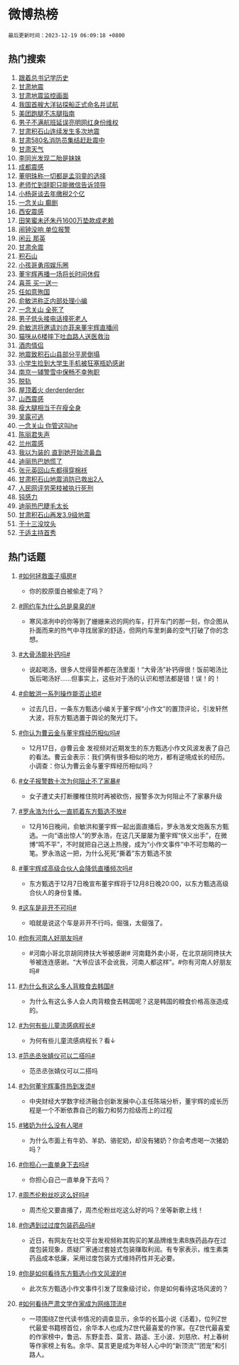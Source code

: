 # 微博热榜

`最后更新时间：2023-12-19 06:09:18 +0800`

## 热门搜索

1. [跟着总书记学历史](https://m.weibo.cn/search?containerid=100103type%3D1%26t%3D10%26q%3D%23%E8%B7%9F%E7%9D%80%E6%80%BB%E4%B9%A6%E8%AE%B0%E5%AD%A6%E5%8E%86%E5%8F%B2%23&stream_entry_id=51&isnewpage=1&extparam=seat%3D1%26c_type%3D51%26stream_entry_id%3D51%26filter_type%3Drealtimehot%26cate%3D10103%26pos%3D0%26q%3D%2523%25E8%25B7%259F%25E7%259D%2580%25E6%2580%25BB%25E4%25B9%25A6%25E8%25AE%25B0%25E5%25AD%25A6%25E5%258E%2586%25E5%258F%25B2%2523%26dgr%3D0%26display_time%3D1702937357%26pre_seqid%3D1702937357364016236147)
1. [甘肃地震](https://m.weibo.cn/search?containerid=100103type%3D1%26t%3D10%26q%3D%E7%94%98%E8%82%83%E5%9C%B0%E9%9C%87&stream_entry_id=31&isnewpage=1&extparam=seat%3D1%26stream_entry_id%3D31%26lcate%3D5001%26band_rank%3D1%26filter_type%3Drealtimehot%26realpos%3D1%26q%3D%25E7%2594%2598%25E8%2582%2583%25E5%259C%25B0%25E9%259C%2587%26dgr%3D0%26flag%3D16%26c_type%3D31%26cate%3D5001%26pos%3D0%26display_time%3D1702937357%26pre_seqid%3D1702937357364016236147)
1. [甘肃地震监控画面](https://m.weibo.cn/search?containerid=100103type%3D1%26t%3D10%26q%3D%23%E7%94%98%E8%82%83%E5%9C%B0%E9%9C%87%E7%9B%91%E6%8E%A7%E7%94%BB%E9%9D%A2%23&stream_entry_id=31&isnewpage=1&extparam=seat%3D1%26stream_entry_id%3D31%26lcate%3D5001%26band_rank%3D2%26filter_type%3Drealtimehot%26realpos%3D2%26q%3D%2523%25E7%2594%2598%25E8%2582%2583%25E5%259C%25B0%25E9%259C%2587%25E7%259B%2591%25E6%258E%25A7%25E7%2594%25BB%25E9%259D%25A2%2523%26dgr%3D0%26flag%3D2%26c_type%3D31%26cate%3D5001%26pos%3D1%26display_time%3D1702937357%26pre_seqid%3D1702937357364016236147)
1. [我国首艘大洋钻探船正式命名并试航](https://m.weibo.cn/search?containerid=100103type%3D1%26t%3D10%26q%3D%23%E6%88%91%E5%9B%BD%E9%A6%96%E8%89%98%E5%A4%A7%E6%B4%8B%E9%92%BB%E6%8E%A2%E8%88%B9%E6%AD%A3%E5%BC%8F%E5%91%BD%E5%90%8D%E5%B9%B6%E8%AF%95%E8%88%AA%23&stream_entry_id=31&isnewpage=1&extparam=seat%3D1%26stream_entry_id%3D31%26lcate%3D5001%26band_rank%3D3%26filter_type%3Drealtimehot%26realpos%3D3%26q%3D%2523%25E6%2588%2591%25E5%259B%25BD%25E9%25A6%2596%25E8%2589%2598%25E5%25A4%25A7%25E6%25B4%258B%25E9%2592%25BB%25E6%258E%25A2%25E8%2588%25B9%25E6%25AD%25A3%25E5%25BC%258F%25E5%2591%25BD%25E5%2590%258D%25E5%25B9%25B6%25E8%25AF%2595%25E8%2588%25AA%2523%26dgr%3D0%26flag%3D0%26c_type%3D31%26cate%3D5001%26pos%3D2%26display_time%3D1702937357%26pre_seqid%3D1702937357364016236147)
1. [美团跑腿不冻腿指南](https://m.weibo.cn/search?containerid=100103type%3D1%26t%3D10%26q%3D%23%E7%BE%8E%E5%9B%A2%E8%B7%91%E8%85%BF%E4%B8%8D%E5%86%BB%E8%85%BF%E6%8C%87%E5%8D%97%23&stream_entry_id=31&isnewpage=1&extparam=seat%3D1%26lcate%3D5001%26band_rank%3D4%26filter_type%3Drealtimehot%26topic_ad%3D1%26is_ad_pos%3D1%26q%3D%2523%25E7%25BE%258E%25E5%259B%25A2%25E8%25B7%2591%25E8%2585%25BF%25E4%25B8%258D%25E5%2586%25BB%25E8%2585%25BF%25E6%258C%2587%25E5%258D%2597%2523%26dgr%3D0%26stream_entry_id%3D31%26c_type%3D31%26cate%3D5001%26pos%3D3%26adid%3D215028%26display_time%3D1702937357%26pre_seqid%3D1702937357364016236147)
1. [男子不满航班延误亮明网红身份维权](https://m.weibo.cn/search?containerid=100103type%3D1%26t%3D10%26q%3D%23%E7%94%B7%E5%AD%90%E4%B8%8D%E6%BB%A1%E8%88%AA%E7%8F%AD%E5%BB%B6%E8%AF%AF%E4%BA%AE%E6%98%8E%E7%BD%91%E7%BA%A2%E8%BA%AB%E4%BB%BD%E7%BB%B4%E6%9D%83%23&stream_entry_id=31&isnewpage=1&extparam=seat%3D1%26stream_entry_id%3D31%26lcate%3D5001%26band_rank%3D4%26filter_type%3Drealtimehot%26realpos%3D4%26q%3D%2523%25E7%2594%25B7%25E5%25AD%2590%25E4%25B8%258D%25E6%25BB%25A1%25E8%2588%25AA%25E7%258F%25AD%25E5%25BB%25B6%25E8%25AF%25AF%25E4%25BA%25AE%25E6%2598%258E%25E7%25BD%2591%25E7%25BA%25A2%25E8%25BA%25AB%25E4%25BB%25BD%25E7%25BB%25B4%25E6%259D%2583%2523%26dgr%3D0%26flag%3D2%26c_type%3D31%26cate%3D5001%26pos%3D4%26display_time%3D1702937357%26pre_seqid%3D1702937357364016236147)
1. [甘肃积石山连续发生多次地震](https://m.weibo.cn/search?containerid=100103type%3D1%26t%3D10%26q%3D%23%E7%94%98%E8%82%83%E7%A7%AF%E7%9F%B3%E5%B1%B1%E8%BF%9E%E7%BB%AD%E5%8F%91%E7%94%9F%E5%A4%9A%E6%AC%A1%E5%9C%B0%E9%9C%87%23&stream_entry_id=31&isnewpage=1&extparam=seat%3D1%26stream_entry_id%3D31%26lcate%3D5001%26band_rank%3D5%26filter_type%3Drealtimehot%26realpos%3D5%26q%3D%2523%25E7%2594%2598%25E8%2582%2583%25E7%25A7%25AF%25E7%259F%25B3%25E5%25B1%25B1%25E8%25BF%259E%25E7%25BB%25AD%25E5%258F%2591%25E7%2594%259F%25E5%25A4%259A%25E6%25AC%25A1%25E5%259C%25B0%25E9%259C%2587%2523%26dgr%3D0%26flag%3D0%26c_type%3D31%26cate%3D5001%26pos%3D5%26display_time%3D1702937357%26pre_seqid%3D1702937357364016236147)
1. [甘肃580名消防员集结赶赴震中](https://m.weibo.cn/search?containerid=100103type%3D1%26t%3D10%26q%3D%23%E7%94%98%E8%82%83580%E5%90%8D%E6%B6%88%E9%98%B2%E5%91%98%E9%9B%86%E7%BB%93%E8%B5%B6%E8%B5%B4%E9%9C%87%E4%B8%AD%23&stream_entry_id=31&isnewpage=1&extparam=seat%3D1%26stream_entry_id%3D31%26lcate%3D5001%26band_rank%3D6%26filter_type%3Drealtimehot%26realpos%3D6%26q%3D%2523%25E7%2594%2598%25E8%2582%2583580%25E5%2590%258D%25E6%25B6%2588%25E9%2598%25B2%25E5%2591%2598%25E9%259B%2586%25E7%25BB%2593%25E8%25B5%25B6%25E8%25B5%25B4%25E9%259C%2587%25E4%25B8%25AD%2523%26dgr%3D0%26flag%3D0%26c_type%3D31%26cate%3D5001%26pos%3D6%26display_time%3D1702937357%26pre_seqid%3D1702937357364016236147)
1. [甘肃天气](https://m.weibo.cn/search?containerid=100103type%3D1%26t%3D10%26q%3D%E7%94%98%E8%82%83%E5%A4%A9%E6%B0%94&stream_entry_id=31&isnewpage=1&extparam=seat%3D1%26stream_entry_id%3D31%26lcate%3D5001%26band_rank%3D7%26filter_type%3Drealtimehot%26realpos%3D7%26q%3D%25E7%2594%2598%25E8%2582%2583%25E5%25A4%25A9%25E6%25B0%2594%26dgr%3D0%26flag%3D0%26c_type%3D31%26cate%3D5001%26pos%3D7%26display_time%3D1702937357%26pre_seqid%3D1702937357364016236147)
1. [李同光发现二胎是妹妹](https://m.weibo.cn/search?containerid=100103type%3D1%26t%3D10%26q%3D%E6%9D%8E%E5%90%8C%E5%85%89%E5%8F%91%E7%8E%B0%E4%BA%8C%E8%83%8E%E6%98%AF%E5%A6%B9%E5%A6%B9&stream_entry_id=31&isnewpage=1&extparam=seat%3D1%26stream_entry_id%3D31%26lcate%3D5001%26band_rank%3D8%26filter_type%3Drealtimehot%26realpos%3D8%26q%3D%25E6%259D%258E%25E5%2590%258C%25E5%2585%2589%25E5%258F%2591%25E7%258E%25B0%25E4%25BA%258C%25E8%2583%258E%25E6%2598%25AF%25E5%25A6%25B9%25E5%25A6%25B9%26dgr%3D0%26flag%3D2%26c_type%3D31%26cate%3D5001%26pos%3D8%26display_time%3D1702937357%26pre_seqid%3D1702937357364016236147)
1. [成都震感](https://m.weibo.cn/search?containerid=100103type%3D1%26t%3D10%26q%3D%23%E6%88%90%E9%83%BD%E9%9C%87%E6%84%9F%23&stream_entry_id=31&isnewpage=1&extparam=seat%3D1%26stream_entry_id%3D31%26lcate%3D5001%26band_rank%3D9%26filter_type%3Drealtimehot%26realpos%3D9%26q%3D%2523%25E6%2588%2590%25E9%2583%25BD%25E9%259C%2587%25E6%2584%259F%2523%26dgr%3D0%26flag%3D0%26c_type%3D31%26cate%3D5001%26pos%3D9%26display_time%3D1702937357%26pre_seqid%3D1702937357364016236147)
1. [董明珠称一切都是孟羽童的选择](https://m.weibo.cn/search?containerid=100103type%3D1%26t%3D10%26q%3D%23%E8%91%A3%E6%98%8E%E7%8F%A0%E7%A7%B0%E4%B8%80%E5%88%87%E9%83%BD%E6%98%AF%E5%AD%9F%E7%BE%BD%E7%AB%A5%E7%9A%84%E9%80%89%E6%8B%A9%23&stream_entry_id=31&isnewpage=1&extparam=seat%3D1%26stream_entry_id%3D31%26lcate%3D5001%26band_rank%3D10%26filter_type%3Drealtimehot%26realpos%3D10%26q%3D%2523%25E8%2591%25A3%25E6%2598%258E%25E7%258F%25A0%25E7%25A7%25B0%25E4%25B8%2580%25E5%2588%2587%25E9%2583%25BD%25E6%2598%25AF%25E5%25AD%259F%25E7%25BE%25BD%25E7%25AB%25A5%25E7%259A%2584%25E9%2580%2589%25E6%258B%25A9%2523%26dgr%3D0%26flag%3D0%26c_type%3D31%26cate%3D5001%26pos%3D10%26display_time%3D1702937357%26pre_seqid%3D1702937357364016236147)
1. [老师忙到辞职只能微信告诉领导](https://m.weibo.cn/search?containerid=100103type%3D1%26t%3D10%26q%3D%23%E8%80%81%E5%B8%88%E5%BF%99%E5%88%B0%E8%BE%9E%E8%81%8C%E5%8F%AA%E8%83%BD%E5%BE%AE%E4%BF%A1%E5%91%8A%E8%AF%89%E9%A2%86%E5%AF%BC%23&stream_entry_id=31&isnewpage=1&extparam=seat%3D1%26stream_entry_id%3D31%26lcate%3D5001%26band_rank%3D11%26filter_type%3Drealtimehot%26realpos%3D11%26q%3D%2523%25E8%2580%2581%25E5%25B8%2588%25E5%25BF%2599%25E5%2588%25B0%25E8%25BE%259E%25E8%2581%258C%25E5%258F%25AA%25E8%2583%25BD%25E5%25BE%25AE%25E4%25BF%25A1%25E5%2591%258A%25E8%25AF%2589%25E9%25A2%2586%25E5%25AF%25BC%2523%26dgr%3D0%26flag%3D0%26c_type%3D31%26cate%3D5001%26pos%3D11%26display_time%3D1702937357%26pre_seqid%3D1702937357364016236147)
1. [小杨哥谈去年缴税2个亿](https://m.weibo.cn/search?containerid=100103type%3D1%26t%3D10%26q%3D%23%E5%B0%8F%E6%9D%A8%E5%93%A5%E8%B0%88%E5%8E%BB%E5%B9%B4%E7%BC%B4%E7%A8%8E2%E4%B8%AA%E4%BA%BF%23&stream_entry_id=31&isnewpage=1&extparam=seat%3D1%26stream_entry_id%3D31%26lcate%3D5001%26band_rank%3D12%26filter_type%3Drealtimehot%26realpos%3D12%26q%3D%2523%25E5%25B0%258F%25E6%259D%25A8%25E5%2593%25A5%25E8%25B0%2588%25E5%258E%25BB%25E5%25B9%25B4%25E7%25BC%25B4%25E7%25A8%258E2%25E4%25B8%25AA%25E4%25BA%25BF%2523%26dgr%3D0%26flag%3D0%26c_type%3D31%26cate%3D5001%26pos%3D12%26display_time%3D1702937357%26pre_seqid%3D1702937357364016236147)
1. [一念关山 癫剧](https://m.weibo.cn/search?containerid=100103type%3D1%26t%3D10%26q%3D%E4%B8%80%E5%BF%B5%E5%85%B3%E5%B1%B1+%E7%99%AB%E5%89%A7&stream_entry_id=31&isnewpage=1&extparam=seat%3D1%26stream_entry_id%3D31%26lcate%3D5001%26band_rank%3D13%26filter_type%3Drealtimehot%26realpos%3D13%26q%3D%25E4%25B8%2580%25E5%25BF%25B5%25E5%2585%25B3%25E5%25B1%25B1%2520%25E7%2599%25AB%25E5%2589%25A7%26dgr%3D0%26flag%3D0%26c_type%3D31%26cate%3D5001%26pos%3D13%26display_time%3D1702937357%26pre_seqid%3D1702937357364016236147)
1. [西安震感](https://m.weibo.cn/search?containerid=100103type%3D1%26t%3D10%26q%3D%E8%A5%BF%E5%AE%89%E9%9C%87%E6%84%9F&stream_entry_id=31&isnewpage=1&extparam=seat%3D1%26stream_entry_id%3D31%26lcate%3D5001%26band_rank%3D14%26filter_type%3Drealtimehot%26realpos%3D14%26q%3D%25E8%25A5%25BF%25E5%25AE%2589%25E9%259C%2587%25E6%2584%259F%26dgr%3D0%26flag%3D0%26c_type%3D31%26cate%3D5001%26pos%3D14%26display_time%3D1702937357%26pre_seqid%3D1702937357364016236147)
1. [田笑蜜未还朱丹1600万垫款成老赖](https://m.weibo.cn/search?containerid=100103type%3D1%26t%3D10%26q%3D%23%E7%94%B0%E7%AC%91%E8%9C%9C%E6%9C%AA%E8%BF%98%E6%9C%B1%E4%B8%B91600%E4%B8%87%E5%9E%AB%E6%AC%BE%E6%88%90%E8%80%81%E8%B5%96%23&stream_entry_id=31&isnewpage=1&extparam=seat%3D1%26stream_entry_id%3D31%26lcate%3D5001%26band_rank%3D15%26filter_type%3Drealtimehot%26realpos%3D15%26q%3D%2523%25E7%2594%25B0%25E7%25AC%2591%25E8%259C%259C%25E6%259C%25AA%25E8%25BF%2598%25E6%259C%25B1%25E4%25B8%25B91600%25E4%25B8%2587%25E5%259E%25AB%25E6%25AC%25BE%25E6%2588%2590%25E8%2580%2581%25E8%25B5%2596%2523%26dgr%3D0%26flag%3D2%26c_type%3D31%26cate%3D5001%26pos%3D15%26display_time%3D1702937357%26pre_seqid%3D1702937357364016236147)
1. [闹钟没响 单位报警](https://m.weibo.cn/search?containerid=100103type%3D1%26t%3D10%26q%3D%E9%97%B9%E9%92%9F%E6%B2%A1%E5%93%8D+%E5%8D%95%E4%BD%8D%E6%8A%A5%E8%AD%A6&stream_entry_id=31&isnewpage=1&extparam=seat%3D1%26stream_entry_id%3D31%26lcate%3D5001%26band_rank%3D16%26filter_type%3Drealtimehot%26realpos%3D16%26q%3D%25E9%2597%25B9%25E9%2592%259F%25E6%25B2%25A1%25E5%2593%258D%2520%25E5%258D%2595%25E4%25BD%258D%25E6%258A%25A5%25E8%25AD%25A6%26dgr%3D0%26flag%3D0%26c_type%3D31%26cate%3D5001%26pos%3D16%26display_time%3D1702937357%26pre_seqid%3D1702937357364016236147)
1. [闲云 那英](https://m.weibo.cn/search?containerid=100103type%3D1%26t%3D10%26q%3D%E9%97%B2%E4%BA%91+%E9%82%A3%E8%8B%B1&stream_entry_id=31&isnewpage=1&extparam=seat%3D1%26stream_entry_id%3D31%26lcate%3D5001%26band_rank%3D17%26filter_type%3Drealtimehot%26realpos%3D17%26q%3D%25E9%2597%25B2%25E4%25BA%2591%2520%25E9%2582%25A3%25E8%258B%25B1%26dgr%3D0%26flag%3D0%26c_type%3D31%26cate%3D5001%26pos%3D17%26display_time%3D1702937357%26pre_seqid%3D1702937357364016236147)
1. [甘肃余震](https://m.weibo.cn/search?containerid=100103type%3D1%26t%3D10%26q%3D%E7%94%98%E8%82%83%E4%BD%99%E9%9C%87&stream_entry_id=31&isnewpage=1&extparam=seat%3D1%26stream_entry_id%3D31%26lcate%3D5001%26band_rank%3D18%26filter_type%3Drealtimehot%26realpos%3D18%26q%3D%25E7%2594%2598%25E8%2582%2583%25E4%25BD%2599%25E9%259C%2587%26dgr%3D0%26flag%3D0%26c_type%3D31%26cate%3D5001%26pos%3D18%26display_time%3D1702937357%26pre_seqid%3D1702937357364016236147)
1. [积石山](https://m.weibo.cn/search?containerid=100103type%3D1%26t%3D10%26q%3D%E7%A7%AF%E7%9F%B3%E5%B1%B1&stream_entry_id=31&isnewpage=1&extparam=seat%3D1%26stream_entry_id%3D31%26lcate%3D5001%26band_rank%3D19%26filter_type%3Drealtimehot%26realpos%3D19%26q%3D%25E7%25A7%25AF%25E7%259F%25B3%25E5%25B1%25B1%26dgr%3D0%26flag%3D0%26c_type%3D31%26cate%3D5001%26pos%3D19%26display_time%3D1702937357%26pre_seqid%3D1702937357364016236147)
1. [小孩哥勇闯娱乐圈](https://m.weibo.cn/search?containerid=100103type%3D1%26t%3D10%26q%3D%E5%B0%8F%E5%AD%A9%E5%93%A5%E5%8B%87%E9%97%AF%E5%A8%B1%E4%B9%90%E5%9C%88&stream_entry_id=31&isnewpage=1&extparam=seat%3D1%26stream_entry_id%3D31%26lcate%3D5001%26band_rank%3D20%26filter_type%3Drealtimehot%26realpos%3D20%26q%3D%25E5%25B0%258F%25E5%25AD%25A9%25E5%2593%25A5%25E5%258B%2587%25E9%2597%25AF%25E5%25A8%25B1%25E4%25B9%2590%25E5%259C%2588%26dgr%3D0%26flag%3D0%26c_type%3D31%26cate%3D5001%26pos%3D20%26display_time%3D1702937357%26pre_seqid%3D1702937357364016236147)
1. [董宇辉再播一场将长时间休假](https://m.weibo.cn/search?containerid=100103type%3D1%26t%3D10%26q%3D%23%E8%91%A3%E5%AE%87%E8%BE%89%E5%86%8D%E6%92%AD%E4%B8%80%E5%9C%BA%E5%B0%86%E9%95%BF%E6%97%B6%E9%97%B4%E4%BC%91%E5%81%87%23&stream_entry_id=31&isnewpage=1&extparam=seat%3D1%26stream_entry_id%3D31%26lcate%3D5001%26band_rank%3D21%26filter_type%3Drealtimehot%26realpos%3D21%26q%3D%2523%25E8%2591%25A3%25E5%25AE%2587%25E8%25BE%2589%25E5%2586%258D%25E6%2592%25AD%25E4%25B8%2580%25E5%259C%25BA%25E5%25B0%2586%25E9%2595%25BF%25E6%2597%25B6%25E9%2597%25B4%25E4%25BC%2591%25E5%2581%2587%2523%26dgr%3D0%26flag%3D2%26c_type%3D31%26cate%3D5001%26pos%3D21%26display_time%3D1702937357%26pre_seqid%3D1702937357364016236147)
1. [喜茶 买一送一](https://m.weibo.cn/search?containerid=100103type%3D1%26t%3D10%26q%3D%E5%96%9C%E8%8C%B6+%E4%B9%B0%E4%B8%80%E9%80%81%E4%B8%80&stream_entry_id=31&isnewpage=1&extparam=seat%3D1%26stream_entry_id%3D31%26lcate%3D5001%26band_rank%3D22%26filter_type%3Drealtimehot%26realpos%3D22%26q%3D%25E5%2596%259C%25E8%258C%25B6%2520%25E4%25B9%25B0%25E4%25B8%2580%25E9%2580%2581%25E4%25B8%2580%26dgr%3D0%26flag%3D2%26c_type%3D31%26cate%3D5001%26pos%3D22%26display_time%3D1702937357%26pre_seqid%3D1702937357364016236147)
1. [任如意殉国](https://m.weibo.cn/search?containerid=100103type%3D1%26t%3D10%26q%3D%23%E4%BB%BB%E5%A6%82%E6%84%8F%E6%AE%89%E5%9B%BD%23&stream_entry_id=31&isnewpage=1&extparam=seat%3D1%26stream_entry_id%3D31%26lcate%3D5001%26band_rank%3D23%26filter_type%3Drealtimehot%26realpos%3D23%26q%3D%2523%25E4%25BB%25BB%25E5%25A6%2582%25E6%2584%258F%25E6%25AE%2589%25E5%259B%25BD%2523%26dgr%3D0%26flag%3D2%26c_type%3D31%26cate%3D5001%26pos%3D23%26display_time%3D1702937357%26pre_seqid%3D1702937357364016236147)
1. [俞敏洪称正内部处理小编](https://m.weibo.cn/search?containerid=100103type%3D1%26t%3D10%26q%3D%23%E4%BF%9E%E6%95%8F%E6%B4%AA%E7%A7%B0%E6%AD%A3%E5%86%85%E9%83%A8%E5%A4%84%E7%90%86%E5%B0%8F%E7%BC%96%23&stream_entry_id=31&isnewpage=1&extparam=seat%3D1%26stream_entry_id%3D31%26lcate%3D5001%26band_rank%3D24%26filter_type%3Drealtimehot%26realpos%3D24%26q%3D%2523%25E4%25BF%259E%25E6%2595%258F%25E6%25B4%25AA%25E7%25A7%25B0%25E6%25AD%25A3%25E5%2586%2585%25E9%2583%25A8%25E5%25A4%2584%25E7%2590%2586%25E5%25B0%258F%25E7%25BC%2596%2523%26dgr%3D0%26flag%3D1%26c_type%3D31%26cate%3D5001%26pos%3D24%26display_time%3D1702937357%26pre_seqid%3D1702937357364016236147)
1. [一念关山 全死了](https://m.weibo.cn/search?containerid=100103type%3D1%26t%3D10%26q%3D%E4%B8%80%E5%BF%B5%E5%85%B3%E5%B1%B1+%E5%85%A8%E6%AD%BB%E4%BA%86&stream_entry_id=31&isnewpage=1&extparam=seat%3D1%26stream_entry_id%3D31%26lcate%3D5001%26band_rank%3D25%26filter_type%3Drealtimehot%26realpos%3D25%26q%3D%25E4%25B8%2580%25E5%25BF%25B5%25E5%2585%25B3%25E5%25B1%25B1%2520%25E5%2585%25A8%25E6%25AD%25BB%25E4%25BA%2586%26dgr%3D0%26flag%3D0%26c_type%3D31%26cate%3D5001%26pos%3D25%26display_time%3D1702937357%26pre_seqid%3D1702937357364016236147)
1. [男子低头接电话撞死老人](https://m.weibo.cn/search?containerid=100103type%3D1%26t%3D10%26q%3D%23%E7%94%B7%E5%AD%90%E4%BD%8E%E5%A4%B4%E6%8E%A5%E7%94%B5%E8%AF%9D%E6%92%9E%E6%AD%BB%E8%80%81%E4%BA%BA%23&stream_entry_id=31&isnewpage=1&extparam=seat%3D1%26stream_entry_id%3D31%26lcate%3D5001%26band_rank%3D26%26filter_type%3Drealtimehot%26realpos%3D26%26q%3D%2523%25E7%2594%25B7%25E5%25AD%2590%25E4%25BD%258E%25E5%25A4%25B4%25E6%258E%25A5%25E7%2594%25B5%25E8%25AF%259D%25E6%2592%259E%25E6%25AD%25BB%25E8%2580%2581%25E4%25BA%25BA%2523%26dgr%3D0%26flag%3D0%26c_type%3D31%26cate%3D5001%26pos%3D26%26display_time%3D1702937357%26pre_seqid%3D1702937357364016236147)
1. [俞敏洪将邀请刘亦菲来董宇辉直播间](https://m.weibo.cn/search?containerid=100103type%3D1%26t%3D10%26q%3D%23%E4%BF%9E%E6%95%8F%E6%B4%AA%E5%B0%86%E9%82%80%E8%AF%B7%E5%88%98%E4%BA%A6%E8%8F%B2%E6%9D%A5%E8%91%A3%E5%AE%87%E8%BE%89%E7%9B%B4%E6%92%AD%E9%97%B4%23&stream_entry_id=31&isnewpage=1&extparam=seat%3D1%26stream_entry_id%3D31%26lcate%3D5001%26band_rank%3D27%26filter_type%3Drealtimehot%26realpos%3D27%26q%3D%2523%25E4%25BF%259E%25E6%2595%258F%25E6%25B4%25AA%25E5%25B0%2586%25E9%2582%2580%25E8%25AF%25B7%25E5%2588%2598%25E4%25BA%25A6%25E8%258F%25B2%25E6%259D%25A5%25E8%2591%25A3%25E5%25AE%2587%25E8%25BE%2589%25E7%259B%25B4%25E6%2592%25AD%25E9%2597%25B4%2523%26dgr%3D0%26flag%3D0%26c_type%3D31%26cate%3D5001%26pos%3D27%26display_time%3D1702937357%26pre_seqid%3D1702937357364016236147)
1. [猫咪从6楼摔下吐血路人送医救治](https://m.weibo.cn/search?containerid=100103type%3D1%26t%3D10%26q%3D%23%E7%8C%AB%E5%92%AA%E4%BB%8E6%E6%A5%BC%E6%91%94%E4%B8%8B%E5%90%90%E8%A1%80%E8%B7%AF%E4%BA%BA%E9%80%81%E5%8C%BB%E6%95%91%E6%B2%BB%23&stream_entry_id=31&isnewpage=1&extparam=seat%3D1%26stream_entry_id%3D31%26lcate%3D5001%26band_rank%3D28%26filter_type%3Drealtimehot%26realpos%3D28%26q%3D%2523%25E7%258C%25AB%25E5%2592%25AA%25E4%25BB%258E6%25E6%25A5%25BC%25E6%2591%2594%25E4%25B8%258B%25E5%2590%2590%25E8%25A1%2580%25E8%25B7%25AF%25E4%25BA%25BA%25E9%2580%2581%25E5%258C%25BB%25E6%2595%2591%25E6%25B2%25BB%2523%26dgr%3D0%26flag%3D32768%26c_type%3D31%26cate%3D5001%26pos%3D28%26display_time%3D1702937357%26pre_seqid%3D1702937357364016236147)
1. [酒肉情侣](https://m.weibo.cn/search?containerid=100103type%3D1%26t%3D10%26q%3D%E9%85%92%E8%82%89%E6%83%85%E4%BE%A3&stream_entry_id=31&isnewpage=1&extparam=seat%3D1%26stream_entry_id%3D31%26lcate%3D5001%26band_rank%3D29%26filter_type%3Drealtimehot%26realpos%3D29%26q%3D%25E9%2585%2592%25E8%2582%2589%25E6%2583%2585%25E4%25BE%25A3%26dgr%3D0%26flag%3D0%26c_type%3D31%26cate%3D5001%26pos%3D29%26display_time%3D1702937357%26pre_seqid%3D1702937357364016236147)
1. [地震致积石山县部分平房倒塌](https://m.weibo.cn/search?containerid=100103type%3D1%26t%3D10%26q%3D%23%E5%9C%B0%E9%9C%87%E8%87%B4%E7%A7%AF%E7%9F%B3%E5%B1%B1%E5%8E%BF%E9%83%A8%E5%88%86%E5%B9%B3%E6%88%BF%E5%80%92%E5%A1%8C%23&stream_entry_id=31&isnewpage=1&extparam=seat%3D1%26stream_entry_id%3D31%26lcate%3D5001%26band_rank%3D30%26filter_type%3Drealtimehot%26realpos%3D30%26q%3D%2523%25E5%259C%25B0%25E9%259C%2587%25E8%2587%25B4%25E7%25A7%25AF%25E7%259F%25B3%25E5%25B1%25B1%25E5%258E%25BF%25E9%2583%25A8%25E5%2588%2586%25E5%25B9%25B3%25E6%2588%25BF%25E5%2580%2592%25E5%25A1%258C%2523%26dgr%3D0%26flag%3D0%26c_type%3D31%26cate%3D5001%26pos%3D30%26display_time%3D1702937357%26pre_seqid%3D1702937357364016236147)
1. [小学生捡到大学生手机被狂塞瓶奶感谢](https://m.weibo.cn/search?containerid=100103type%3D1%26t%3D10%26q%3D%23%E5%B0%8F%E5%AD%A6%E7%94%9F%E6%8D%A1%E5%88%B0%E5%A4%A7%E5%AD%A6%E7%94%9F%E6%89%8B%E6%9C%BA%E8%A2%AB%E7%8B%82%E5%A1%9E%E7%93%B6%E5%A5%B6%E6%84%9F%E8%B0%A2%23&stream_entry_id=31&isnewpage=1&extparam=seat%3D1%26stream_entry_id%3D31%26lcate%3D5001%26band_rank%3D31%26filter_type%3Drealtimehot%26realpos%3D31%26q%3D%2523%25E5%25B0%258F%25E5%25AD%25A6%25E7%2594%259F%25E6%258D%25A1%25E5%2588%25B0%25E5%25A4%25A7%25E5%25AD%25A6%25E7%2594%259F%25E6%2589%258B%25E6%259C%25BA%25E8%25A2%25AB%25E7%258B%2582%25E5%25A1%259E%25E7%2593%25B6%25E5%25A5%25B6%25E6%2584%259F%25E8%25B0%25A2%2523%26dgr%3D0%26flag%3D32768%26c_type%3D31%26cate%3D5001%26pos%3D31%26display_time%3D1702937357%26pre_seqid%3D1702937357364016236147)
1. [南京一辅警雪中保畅不幸殉职](https://m.weibo.cn/search?containerid=100103type%3D1%26t%3D10%26q%3D%23%E5%8D%97%E4%BA%AC%E4%B8%80%E8%BE%85%E8%AD%A6%E9%9B%AA%E4%B8%AD%E4%BF%9D%E7%95%85%E4%B8%8D%E5%B9%B8%E6%AE%89%E8%81%8C%23&stream_entry_id=31&isnewpage=1&extparam=seat%3D1%26stream_entry_id%3D31%26lcate%3D5001%26band_rank%3D32%26filter_type%3Drealtimehot%26realpos%3D32%26q%3D%2523%25E5%258D%2597%25E4%25BA%25AC%25E4%25B8%2580%25E8%25BE%2585%25E8%25AD%25A6%25E9%259B%25AA%25E4%25B8%25AD%25E4%25BF%259D%25E7%2595%2585%25E4%25B8%258D%25E5%25B9%25B8%25E6%25AE%2589%25E8%2581%258C%2523%26dgr%3D0%26flag%3D0%26c_type%3D31%26cate%3D5001%26pos%3D32%26display_time%3D1702937357%26pre_seqid%3D1702937357364016236147)
1. [脱轨](https://m.weibo.cn/search?containerid=100103type%3D1%26t%3D10%26q%3D%E8%84%B1%E8%BD%A8&stream_entry_id=31&isnewpage=1&extparam=seat%3D1%26stream_entry_id%3D31%26lcate%3D5001%26band_rank%3D33%26filter_type%3Drealtimehot%26realpos%3D33%26q%3D%25E8%2584%25B1%25E8%25BD%25A8%26dgr%3D0%26flag%3D1%26c_type%3D31%26cate%3D5001%26pos%3D33%26display_time%3D1702937357%26pre_seqid%3D1702937357364016236147)
1. [屋顶着火 derderderder](https://m.weibo.cn/search?containerid=100103type%3D1%26t%3D10%26q%3D%E5%B1%8B%E9%A1%B6%E7%9D%80%E7%81%AB+derderderder&stream_entry_id=31&isnewpage=1&extparam=seat%3D1%26stream_entry_id%3D31%26lcate%3D5001%26band_rank%3D34%26filter_type%3Drealtimehot%26realpos%3D34%26q%3D%25E5%25B1%258B%25E9%25A1%25B6%25E7%259D%2580%25E7%2581%25AB%2520derderderder%26dgr%3D0%26flag%3D0%26c_type%3D31%26cate%3D5001%26pos%3D34%26display_time%3D1702937357%26pre_seqid%3D1702937357364016236147)
1. [山西震感](https://m.weibo.cn/search?containerid=100103type%3D1%26t%3D10%26q%3D%E5%B1%B1%E8%A5%BF%E9%9C%87%E6%84%9F&stream_entry_id=31&isnewpage=1&extparam=seat%3D1%26stream_entry_id%3D31%26lcate%3D5001%26band_rank%3D35%26filter_type%3Drealtimehot%26realpos%3D35%26q%3D%25E5%25B1%25B1%25E8%25A5%25BF%25E9%259C%2587%25E6%2584%259F%26dgr%3D0%26flag%3D0%26c_type%3D31%26cate%3D5001%26pos%3D35%26display_time%3D1702937357%26pre_seqid%3D1702937357364016236147)
1. [瘦大腿相当于在瘦全身](https://m.weibo.cn/search?containerid=100103type%3D1%26t%3D10%26q%3D%E7%98%A6%E5%A4%A7%E8%85%BF%E7%9B%B8%E5%BD%93%E4%BA%8E%E5%9C%A8%E7%98%A6%E5%85%A8%E8%BA%AB&stream_entry_id=31&isnewpage=1&extparam=seat%3D1%26stream_entry_id%3D31%26lcate%3D5001%26band_rank%3D36%26filter_type%3Drealtimehot%26realpos%3D36%26q%3D%25E7%2598%25A6%25E5%25A4%25A7%25E8%2585%25BF%25E7%259B%25B8%25E5%25BD%2593%25E4%25BA%258E%25E5%259C%25A8%25E7%2598%25A6%25E5%2585%25A8%25E8%25BA%25AB%26dgr%3D0%26flag%3D0%26c_type%3D31%26cate%3D5001%26pos%3D36%26display_time%3D1702937357%26pre_seqid%3D1702937357364016236147)
1. [吴露可逃](https://m.weibo.cn/search?containerid=100103type%3D1%26t%3D10%26q%3D%23%E5%90%B4%E9%9C%B2%E5%8F%AF%E9%80%83%23&stream_entry_id=31&isnewpage=1&extparam=seat%3D1%26stream_entry_id%3D31%26lcate%3D5001%26band_rank%3D37%26filter_type%3Drealtimehot%26realpos%3D37%26q%3D%2523%25E5%2590%25B4%25E9%259C%25B2%25E5%258F%25AF%25E9%2580%2583%2523%26dgr%3D0%26flag%3D0%26c_type%3D31%26cate%3D5001%26pos%3D37%26display_time%3D1702937357%26pre_seqid%3D1702937357364016236147)
1. [一念关山 你管这叫he](https://m.weibo.cn/search?containerid=100103type%3D1%26t%3D10%26q%3D%E4%B8%80%E5%BF%B5%E5%85%B3%E5%B1%B1+%E4%BD%A0%E7%AE%A1%E8%BF%99%E5%8F%ABhe&stream_entry_id=31&isnewpage=1&extparam=seat%3D1%26stream_entry_id%3D31%26lcate%3D5001%26band_rank%3D38%26filter_type%3Drealtimehot%26realpos%3D38%26q%3D%25E4%25B8%2580%25E5%25BF%25B5%25E5%2585%25B3%25E5%25B1%25B1%2520%25E4%25BD%25A0%25E7%25AE%25A1%25E8%25BF%2599%25E5%258F%25ABhe%26dgr%3D0%26flag%3D0%26c_type%3D31%26cate%3D5001%26pos%3D38%26display_time%3D1702937357%26pre_seqid%3D1702937357364016236147)
1. [陈丽君失声](https://m.weibo.cn/search?containerid=100103type%3D1%26t%3D10%26q%3D%E9%99%88%E4%B8%BD%E5%90%9B%E5%A4%B1%E5%A3%B0&stream_entry_id=31&isnewpage=1&extparam=seat%3D1%26stream_entry_id%3D31%26lcate%3D5001%26band_rank%3D39%26filter_type%3Drealtimehot%26realpos%3D39%26q%3D%25E9%2599%2588%25E4%25B8%25BD%25E5%2590%259B%25E5%25A4%25B1%25E5%25A3%25B0%26dgr%3D0%26flag%3D0%26c_type%3D31%26cate%3D5001%26pos%3D39%26display_time%3D1702937357%26pre_seqid%3D1702937357364016236147)
1. [兰州震感](https://m.weibo.cn/search?containerid=100103type%3D1%26t%3D10%26q%3D%E5%85%B0%E5%B7%9E%E9%9C%87%E6%84%9F&stream_entry_id=31&isnewpage=1&extparam=seat%3D1%26stream_entry_id%3D31%26lcate%3D5001%26band_rank%3D40%26filter_type%3Drealtimehot%26realpos%3D40%26q%3D%25E5%2585%25B0%25E5%25B7%259E%25E9%259C%2587%25E6%2584%259F%26dgr%3D0%26flag%3D0%26c_type%3D31%26cate%3D5001%26pos%3D40%26display_time%3D1702937357%26pre_seqid%3D1702937357364016236147)
1. [我以为装的 直到她开始流鼻血](https://m.weibo.cn/search?containerid=100103type%3D1%26t%3D10%26q%3D%E6%88%91%E4%BB%A5%E4%B8%BA%E8%A3%85%E7%9A%84+%E7%9B%B4%E5%88%B0%E5%A5%B9%E5%BC%80%E5%A7%8B%E6%B5%81%E9%BC%BB%E8%A1%80&stream_entry_id=31&isnewpage=1&extparam=seat%3D1%26stream_entry_id%3D31%26lcate%3D5001%26band_rank%3D41%26filter_type%3Drealtimehot%26realpos%3D41%26q%3D%25E6%2588%2591%25E4%25BB%25A5%25E4%25B8%25BA%25E8%25A3%2585%25E7%259A%2584%2520%25E7%259B%25B4%25E5%2588%25B0%25E5%25A5%25B9%25E5%25BC%2580%25E5%25A7%258B%25E6%25B5%2581%25E9%25BC%25BB%25E8%25A1%2580%26dgr%3D0%26flag%3D0%26c_type%3D31%26cate%3D5001%26pos%3D41%26display_time%3D1702937357%26pre_seqid%3D1702937357364016236147)
1. [迪丽热巴她慌了](https://m.weibo.cn/search?containerid=100103type%3D1%26t%3D10%26q%3D%E8%BF%AA%E4%B8%BD%E7%83%AD%E5%B7%B4%E5%A5%B9%E6%85%8C%E4%BA%86&stream_entry_id=31&isnewpage=1&extparam=seat%3D1%26stream_entry_id%3D31%26lcate%3D5001%26band_rank%3D42%26filter_type%3Drealtimehot%26realpos%3D42%26q%3D%25E8%25BF%25AA%25E4%25B8%25BD%25E7%2583%25AD%25E5%25B7%25B4%25E5%25A5%25B9%25E6%2585%258C%25E4%25BA%2586%26dgr%3D0%26flag%3D0%26c_type%3D31%26cate%3D5001%26pos%3D42%26display_time%3D1702937357%26pre_seqid%3D1702937357364016236147)
1. [张元英回山东都得穿棉袄](https://m.weibo.cn/search?containerid=100103type%3D1%26t%3D10%26q%3D%23%E5%BC%A0%E5%85%83%E8%8B%B1%E5%9B%9E%E5%B1%B1%E4%B8%9C%E9%83%BD%E5%BE%97%E7%A9%BF%E6%A3%89%E8%A2%84%23&stream_entry_id=31&isnewpage=1&extparam=seat%3D1%26stream_entry_id%3D31%26lcate%3D5001%26band_rank%3D43%26filter_type%3Drealtimehot%26realpos%3D43%26q%3D%2523%25E5%25BC%25A0%25E5%2585%2583%25E8%258B%25B1%25E5%259B%259E%25E5%25B1%25B1%25E4%25B8%259C%25E9%2583%25BD%25E5%25BE%2597%25E7%25A9%25BF%25E6%25A3%2589%25E8%25A2%2584%2523%26dgr%3D0%26flag%3D0%26c_type%3D31%26cate%3D5001%26pos%3D43%26display_time%3D1702937357%26pre_seqid%3D1702937357364016236147)
1. [甘肃积石山地震消防已救出2人](https://m.weibo.cn/search?containerid=100103type%3D1%26t%3D10%26q%3D%23%E7%94%98%E8%82%83%E7%A7%AF%E7%9F%B3%E5%B1%B1%E5%9C%B0%E9%9C%87%E6%B6%88%E9%98%B2%E5%B7%B2%E6%95%91%E5%87%BA2%E4%BA%BA%23&stream_entry_id=31&isnewpage=1&extparam=seat%3D1%26stream_entry_id%3D31%26lcate%3D5001%26band_rank%3D44%26filter_type%3Drealtimehot%26realpos%3D44%26q%3D%2523%25E7%2594%2598%25E8%2582%2583%25E7%25A7%25AF%25E7%259F%25B3%25E5%25B1%25B1%25E5%259C%25B0%25E9%259C%2587%25E6%25B6%2588%25E9%2598%25B2%25E5%25B7%25B2%25E6%2595%2591%25E5%2587%25BA2%25E4%25BA%25BA%2523%26dgr%3D0%26flag%3D0%26c_type%3D31%26cate%3D5001%26pos%3D44%26display_time%3D1702937357%26pre_seqid%3D1702937357364016236147)
1. [人民网评劳荣枝被执行死刑](https://m.weibo.cn/search?containerid=100103type%3D1%26t%3D10%26q%3D%23%E4%BA%BA%E6%B0%91%E7%BD%91%E8%AF%84%E5%8A%B3%E8%8D%A3%E6%9E%9D%E8%A2%AB%E6%89%A7%E8%A1%8C%E6%AD%BB%E5%88%91%23&stream_entry_id=31&isnewpage=1&extparam=seat%3D1%26stream_entry_id%3D31%26lcate%3D5001%26band_rank%3D45%26filter_type%3Drealtimehot%26realpos%3D45%26q%3D%2523%25E4%25BA%25BA%25E6%25B0%2591%25E7%25BD%2591%25E8%25AF%2584%25E5%258A%25B3%25E8%258D%25A3%25E6%259E%259D%25E8%25A2%25AB%25E6%2589%25A7%25E8%25A1%258C%25E6%25AD%25BB%25E5%2588%2591%2523%26dgr%3D0%26flag%3D0%26c_type%3D31%26cate%3D5001%26pos%3D45%26display_time%3D1702937357%26pre_seqid%3D1702937357364016236147)
1. [钝感力](https://m.weibo.cn/search?containerid=100103type%3D1%26t%3D10%26q%3D%E9%92%9D%E6%84%9F%E5%8A%9B&stream_entry_id=31&isnewpage=1&extparam=seat%3D1%26stream_entry_id%3D31%26lcate%3D5001%26band_rank%3D46%26filter_type%3Drealtimehot%26realpos%3D46%26q%3D%25E9%2592%259D%25E6%2584%259F%25E5%258A%259B%26dgr%3D0%26flag%3D0%26c_type%3D31%26cate%3D5001%26pos%3D46%26display_time%3D1702937357%26pre_seqid%3D1702937357364016236147)
1. [迪丽热巴睫毛太长](https://m.weibo.cn/search?containerid=100103type%3D1%26t%3D10%26q%3D%E8%BF%AA%E4%B8%BD%E7%83%AD%E5%B7%B4%E7%9D%AB%E6%AF%9B%E5%A4%AA%E9%95%BF&stream_entry_id=31&isnewpage=1&extparam=seat%3D1%26stream_entry_id%3D31%26lcate%3D5001%26band_rank%3D47%26filter_type%3Drealtimehot%26realpos%3D47%26q%3D%25E8%25BF%25AA%25E4%25B8%25BD%25E7%2583%25AD%25E5%25B7%25B4%25E7%259D%25AB%25E6%25AF%259B%25E5%25A4%25AA%25E9%2595%25BF%26dgr%3D0%26flag%3D0%26c_type%3D31%26cate%3D5001%26pos%3D47%26display_time%3D1702937357%26pre_seqid%3D1702937357364016236147)
1. [甘肃积石山再发3.9级地震](https://m.weibo.cn/search?containerid=100103type%3D1%26t%3D10%26q%3D%23%E7%94%98%E8%82%83%E7%A7%AF%E7%9F%B3%E5%B1%B1%E5%86%8D%E5%8F%913.9%E7%BA%A7%E5%9C%B0%E9%9C%87%23&stream_entry_id=31&isnewpage=1&extparam=seat%3D1%26stream_entry_id%3D31%26lcate%3D5001%26band_rank%3D48%26filter_type%3Drealtimehot%26realpos%3D48%26q%3D%2523%25E7%2594%2598%25E8%2582%2583%25E7%25A7%25AF%25E7%259F%25B3%25E5%25B1%25B1%25E5%2586%258D%25E5%258F%25913.9%25E7%25BA%25A7%25E5%259C%25B0%25E9%259C%2587%2523%26dgr%3D0%26flag%3D0%26c_type%3D31%26cate%3D5001%26pos%3D48%26display_time%3D1702937357%26pre_seqid%3D1702937357364016236147)
1. [于十三没坟头](https://m.weibo.cn/search?containerid=100103type%3D1%26t%3D10%26q%3D%E4%BA%8E%E5%8D%81%E4%B8%89%E6%B2%A1%E5%9D%9F%E5%A4%B4&stream_entry_id=31&isnewpage=1&extparam=seat%3D1%26stream_entry_id%3D31%26lcate%3D5001%26band_rank%3D49%26filter_type%3Drealtimehot%26realpos%3D49%26q%3D%25E4%25BA%258E%25E5%258D%2581%25E4%25B8%2589%25E6%25B2%25A1%25E5%259D%259F%25E5%25A4%25B4%26dgr%3D0%26flag%3D0%26c_type%3D31%26cate%3D5001%26pos%3D49%26display_time%3D1702937357%26pre_seqid%3D1702937357364016236147)
1. [于适主持首秀](https://m.weibo.cn/search?containerid=100103type%3D1%26t%3D10%26q%3D%23%E4%BA%8E%E9%80%82%E4%B8%BB%E6%8C%81%E9%A6%96%E7%A7%80%23&stream_entry_id=31&isnewpage=1&extparam=seat%3D1%26stream_entry_id%3D31%26lcate%3D5001%26band_rank%3D50%26filter_type%3Drealtimehot%26realpos%3D50%26q%3D%2523%25E4%25BA%258E%25E9%2580%2582%25E4%25B8%25BB%25E6%258C%2581%25E9%25A6%2596%25E7%25A7%2580%2523%26dgr%3D0%26flag%3D1%26c_type%3D31%26cate%3D5001%26pos%3D50%26display_time%3D1702937357%26pre_seqid%3D1702937357364016236147)

## 热门话题

1. [#如何拯救面子塌房#](https://m.weibo.cn/search?containerid=231522type%3D1%26t%3D10%26q%3D%23%E5%A6%82%E4%BD%95%E6%8B%AF%E6%95%91%E9%9D%A2%E5%AD%90%E5%A1%8C%E6%88%BF%23&stream_entry_id=128&isnewpage=1&extparam=seat%3D1%26lcate%3D5004%26c_type%3D128%26unitid%3D1702866431074%26cate%3D5004%26pos%3D1-0-0%26dgr%3D0%26display_time%3D1702937358%26pre_seqid%3D170293735842004252199)
    - 你的胶原蛋白被偷走了吗？

1. [#网约车为什么总是臭臭的#](https://m.weibo.cn/search?containerid=231522type%3D1%26t%3D10%26q%3D%23%E7%BD%91%E7%BA%A6%E8%BD%A6%E4%B8%BA%E4%BB%80%E4%B9%88%E6%80%BB%E6%98%AF%E8%87%AD%E8%87%AD%E7%9A%84%23&stream_entry_id=128&isnewpage=1&extparam=seat%3D1%26lcate%3D5004%26c_type%3D128%26unitid%3D1702785423213%26cate%3D5004%26pos%3D1-0-1%26dgr%3D0%26display_time%3D1702937358%26pre_seqid%3D170293735842004252199)
    - 寒风凛冽中的你等到了姗姗来迟的网约车，打开车门的那一刻，你企图从扑面而来的热气中寻找居家的舒适，但网约车里刺鼻的空气打破了你的念想。

1. [#大骨汤能补钙吗#](https://m.weibo.cn/search?containerid=231522type%3D1%26t%3D10%26q%3D%23%E5%A4%A7%E9%AA%A8%E6%B1%A4%E8%83%BD%E8%A1%A5%E9%92%99%E5%90%97%23&stream_entry_id=128&isnewpage=1&extparam=seat%3D1%26lcate%3D5004%26c_type%3D128%26unitid%3D1702860406351%26cate%3D5004%26pos%3D1-0-2%26dgr%3D0%26display_time%3D1702937358%26pre_seqid%3D170293735842004252199)
    - 说起喝汤，很多人觉得营养都在汤里面！“大骨汤”补钙得很！饭前喝汤比饭后喝汤好……但事实上，这些对于汤的认识和想法都是错！误！的！

1. [#俞敏洪一系列操作能否止损#](https://m.weibo.cn/search?containerid=231522type%3D1%26t%3D10%26q%3D%23%E4%BF%9E%E6%95%8F%E6%B4%AA%E4%B8%80%E7%B3%BB%E5%88%97%E6%93%8D%E4%BD%9C%E8%83%BD%E5%90%A6%E6%AD%A2%E6%8D%9F%23&stream_entry_id=128&isnewpage=1&extparam=seat%3D1%26lcate%3D5004%26c_type%3D128%26unitid%3D1702770715520%26cate%3D5004%26pos%3D1-0-3%26dgr%3D0%26display_time%3D1702937358%26pre_seqid%3D170293735842004252199)
    - 过去几日，一条东方甄选小编关于董宇辉“小作文”的置顶评论，引发轩然大波，将东方甄选置于舆论的聚光灯下。

1. [#你认为曹云金与董宇辉经历相似吗#](https://m.weibo.cn/search?containerid=231522type%3D1%26t%3D10%26q%3D%23%E4%BD%A0%E8%AE%A4%E4%B8%BA%E6%9B%B9%E4%BA%91%E9%87%91%E4%B8%8E%E8%91%A3%E5%AE%87%E8%BE%89%E7%BB%8F%E5%8E%86%E7%9B%B8%E4%BC%BC%E5%90%97%23&stream_entry_id=128&isnewpage=1&extparam=seat%3D1%26lcate%3D5004%26c_type%3D128%26unitid%3D1702888926442%26cate%3D5004%26pos%3D1-0-4%26dgr%3D0%26display_time%3D1702937358%26pre_seqid%3D170293735842004252199)
    - 12月17日，@曹云金 发视频对近期发生的东方甄选小作文风波发表了自己的看法。曹云金表示：我们俩有很多相似的地方，都有逆境成长的经历。小调查：你认为曹云金与董宇辉经历相似吗？

1. [#女子报警数十次为何阻止不了家暴#](https://m.weibo.cn/search?containerid=231522type%3D1%26t%3D10%26q%3D%23%E5%A5%B3%E5%AD%90%E6%8A%A5%E8%AD%A6%E6%95%B0%E5%8D%81%E6%AC%A1%E4%B8%BA%E4%BD%95%E9%98%BB%E6%AD%A2%E4%B8%8D%E4%BA%86%E5%AE%B6%E6%9A%B4%23&stream_entry_id=128&isnewpage=1&extparam=seat%3D1%26lcate%3D5004%26c_type%3D128%26unitid%3D1702788732634%26cate%3D5004%26pos%3D1-0-5%26dgr%3D0%26display_time%3D1702937358%26pre_seqid%3D170293735842004252199)
    - 女子遭丈夫打断腰椎住院时再被砍伤，报警多次为何阻止不了家暴升级

1. [#罗永浩为什么一直抓着东方甄选不放#](https://m.weibo.cn/search?containerid=231522type%3D1%26t%3D10%26q%3D%23%E7%BD%97%E6%B0%B8%E6%B5%A9%E4%B8%BA%E4%BB%80%E4%B9%88%E4%B8%80%E7%9B%B4%E6%8A%93%E7%9D%80%E4%B8%9C%E6%96%B9%E7%94%84%E9%80%89%E4%B8%8D%E6%94%BE%23&stream_entry_id=128&isnewpage=1&extparam=seat%3D1%26lcate%3D5004%26c_type%3D128%26unitid%3D1702814240411%26cate%3D5004%26pos%3D1-0-6%26dgr%3D0%26display_time%3D1702937358%26pre_seqid%3D170293735842004252199)
    - 12月16日晚间，俞敏洪和董宇辉一起出面直播后，罗永浩发文炮轰东方甄选。一向“语出惊人”的罗永浩，在这几天屡屡为董宇辉“侠义出手”，在微博“鸣不平”，不时就把自己送上热搜，成为“小作文事件”中不可忽略的一笔。罗永浩这一把，为什么死死“撕着”东方甄选不放

1. [#董宇辉成高级合伙人会降低直播频次吗#](https://m.weibo.cn/search?containerid=231522type%3D1%26t%3D10%26q%3D%23%E8%91%A3%E5%AE%87%E8%BE%89%E6%88%90%E9%AB%98%E7%BA%A7%E5%90%88%E4%BC%99%E4%BA%BA%E4%BC%9A%E9%99%8D%E4%BD%8E%E7%9B%B4%E6%92%AD%E9%A2%91%E6%AC%A1%E5%90%97%23&stream_entry_id=128&isnewpage=1&extparam=seat%3D1%26lcate%3D5004%26c_type%3D128%26unitid%3D1702865526282%26cate%3D5004%26pos%3D1-0-7%26dgr%3D0%26display_time%3D1702937358%26pre_seqid%3D170293735842004252199)
    - 东方甄选于12月7日晚宣布董宇辉将于12月8日晚20:00，以东方甄选高级合伙人的身份复播。

1. [#这车是非开不可吗#](https://m.weibo.cn/search?containerid=231522type%3D1%26t%3D10%26q%3D%23%E8%BF%99%E8%BD%A6%E6%98%AF%E9%9D%9E%E5%BC%80%E4%B8%8D%E5%8F%AF%E5%90%97%23&stream_entry_id=128&isnewpage=1&extparam=seat%3D1%26lcate%3D5004%26c_type%3D128%26unitid%3D1702811851754%26cate%3D5004%26pos%3D1-0-8%26dgr%3D0%26display_time%3D1702937358%26pre_seqid%3D170293735842004252199)
    - 咱就是说这个车是非开不行吗，倔强，太倔强了。

1. [#你有河南人好朋友吗#](https://m.weibo.cn/search?containerid=231522type%3D1%26t%3D10%26q%3D%23%E4%BD%A0%E6%9C%89%E6%B2%B3%E5%8D%97%E4%BA%BA%E5%A5%BD%E6%9C%8B%E5%8F%8B%E5%90%97%23&stream_entry_id=128&isnewpage=1&extparam=seat%3D1%26lcate%3D5004%26c_type%3D128%26unitid%3D1702813622757%26cate%3D5004%26pos%3D1-0-9%26dgr%3D0%26display_time%3D1702937358%26pre_seqid%3D170293735842004252199)
    - #河南小哥北京胡同搀扶大爷被感谢# 河南籍外卖小哥，在北京胡同搀扶大爷被连连感谢。“大爷应该不会讹我，河南人都这样”。#你有河南人好朋友吗#

1. [#为什么有这么多人背粮食去韩国#](https://m.weibo.cn/search?containerid=231522type%3D1%26t%3D10%26q%3D%23%E4%B8%BA%E4%BB%80%E4%B9%88%E6%9C%89%E8%BF%99%E4%B9%88%E5%A4%9A%E4%BA%BA%E8%83%8C%E7%B2%AE%E9%A3%9F%E5%8E%BB%E9%9F%A9%E5%9B%BD%23&stream_entry_id=128&isnewpage=1&extparam=seat%3D1%26lcate%3D5004%26c_type%3D128%26unitid%3D1702781548494%26cate%3D5004%26pos%3D1-0-10%26dgr%3D0%26display_time%3D1702937358%26pre_seqid%3D170293735842004252199)
    - 为什么有这么多人会人肉背粮食去韩国呢？这是韩国的粮食价格高涨造成的。

1. [#为何有些儿童流感病程长#](https://m.weibo.cn/search?containerid=231522type%3D1%26t%3D10%26q%3D%23%E4%B8%BA%E4%BD%95%E6%9C%89%E4%BA%9B%E5%84%BF%E7%AB%A5%E6%B5%81%E6%84%9F%E7%97%85%E7%A8%8B%E9%95%BF%23&stream_entry_id=128&isnewpage=1&extparam=seat%3D1%26lcate%3D5004%26c_type%3D128%26unitid%3D1702802838354%26cate%3D5004%26pos%3D1-0-11%26dgr%3D0%26display_time%3D1702937358%26pre_seqid%3D170293735842004252199)
    - 为何有些儿童流感病程长？看↓

1. [#范丞丞张婧仪可以二搭吗#](https://m.weibo.cn/search?containerid=231522type%3D1%26t%3D10%26q%3D%23%E8%8C%83%E4%B8%9E%E4%B8%9E%E5%BC%A0%E5%A9%A7%E4%BB%AA%E5%8F%AF%E4%BB%A5%E4%BA%8C%E6%90%AD%E5%90%97%23&stream_entry_id=128&isnewpage=1&extparam=seat%3D1%26lcate%3D5004%26c_type%3D128%26unitid%3D1702867930556%26cate%3D5004%26pos%3D1-0-12%26dgr%3D0%26display_time%3D1702937358%26pre_seqid%3D170293735842004252199)
    - 范丞丞张婧仪可以二搭吗

1. [#为何董宇辉事件热到发烫#](https://m.weibo.cn/search?containerid=231522type%3D1%26t%3D10%26q%3D%23%E4%B8%BA%E4%BD%95%E8%91%A3%E5%AE%87%E8%BE%89%E4%BA%8B%E4%BB%B6%E7%83%AD%E5%88%B0%E5%8F%91%E7%83%AB%23&stream_entry_id=128&isnewpage=1&extparam=seat%3D1%26lcate%3D5004%26c_type%3D128%26unitid%3D1702884441715%26cate%3D5004%26pos%3D1-0-13%26dgr%3D0%26display_time%3D1702937358%26pre_seqid%3D170293735842004252199)
    - 中央财经大学数字经济融合创新发展中心主任陈端分析，董宇辉的成长历程是一个不断依靠自己的毅力和努力拾级而上的过程

1. [#猪奶为什么没有人喝#](https://m.weibo.cn/search?containerid=231522type%3D1%26t%3D10%26q%3D%23%E7%8C%AA%E5%A5%B6%E4%B8%BA%E4%BB%80%E4%B9%88%E6%B2%A1%E6%9C%89%E4%BA%BA%E5%96%9D%23&stream_entry_id=128&isnewpage=1&extparam=seat%3D1%26lcate%3D5004%26c_type%3D128%26unitid%3D1702788729924%26cate%3D5004%26pos%3D1-0-14%26dgr%3D0%26display_time%3D1702937358%26pre_seqid%3D170293735842004252199)
    - 为什么市面上有牛奶、羊奶、骆驼奶，却没有猪奶？你会考虑喝一次猪奶吗？

1. [#你担心一直单身下去吗#](https://m.weibo.cn/search?containerid=231522type%3D1%26t%3D10%26q%3D%23%E4%BD%A0%E6%8B%85%E5%BF%83%E4%B8%80%E7%9B%B4%E5%8D%95%E8%BA%AB%E4%B8%8B%E5%8E%BB%E5%90%97%23&stream_entry_id=128&isnewpage=1&extparam=seat%3D1%26lcate%3D5004%26c_type%3D128%26unitid%3D1702797719023%26cate%3D5004%26pos%3D1-0-15%26dgr%3D0%26display_time%3D1702937358%26pre_seqid%3D170293735842004252199)
    - 你担心自己一直单身下去吗？

1. [#周杰伦粉丝吃这么好吗#](https://m.weibo.cn/search?containerid=231522type%3D1%26t%3D10%26q%3D%23%E5%91%A8%E6%9D%B0%E4%BC%A6%E7%B2%89%E4%B8%9D%E5%90%83%E8%BF%99%E4%B9%88%E5%A5%BD%E5%90%97%23&stream_entry_id=128&isnewpage=1&extparam=seat%3D1%26lcate%3D5004%26c_type%3D128%26unitid%3D1702803462284%26cate%3D5004%26pos%3D1-0-16%26dgr%3D0%26display_time%3D1702937358%26pre_seqid%3D170293735842004252199)
    - 周杰伦又要直播了，周杰伦粉丝吃这么好的吗？坐等新歌上线！

1. [#你遇到过过度包装药品吗#](https://m.weibo.cn/search?containerid=231522type%3D1%26t%3D10%26q%3D%23%E4%BD%A0%E9%81%87%E5%88%B0%E8%BF%87%E8%BF%87%E5%BA%A6%E5%8C%85%E8%A3%85%E8%8D%AF%E5%93%81%E5%90%97%23&stream_entry_id=128&isnewpage=1&extparam=seat%3D1%26lcate%3D5004%26c_type%3D128%26unitid%3D1702760830064%26cate%3D5004%26pos%3D1-0-17%26dgr%3D0%26display_time%3D1702937358%26pre_seqid%3D170293735842004252199)
    - 近日，有网友在社交平台发视频称其购买的某品牌维生素B族药品存在过度包装现象，质疑厂家通过套娃式包装赚取利润。有专家表示，维生素类药品成本低廉，采用过度包装方式维持药性并无必要。

1. [#你是如何看待东方甄选小作文风波的#](https://m.weibo.cn/search?containerid=231522type%3D1%26t%3D10%26q%3D%23%E4%BD%A0%E6%98%AF%E5%A6%82%E4%BD%95%E7%9C%8B%E5%BE%85%E4%B8%9C%E6%96%B9%E7%94%84%E9%80%89%E5%B0%8F%E4%BD%9C%E6%96%87%E9%A3%8E%E6%B3%A2%E7%9A%84%23&stream_entry_id=128&isnewpage=1&extparam=seat%3D1%26lcate%3D5004%26c_type%3D128%26unitid%3D1702779730506%26cate%3D5004%26pos%3D1-0-18%26dgr%3D0%26display_time%3D1702937358%26pre_seqid%3D170293735842004252199)
    - 此次东方甄选小作文事件引发了现象级讨论，你是如何看待这场风波的？

1. [#如何看待严肃文学作家成为网络顶流#](https://m.weibo.cn/search?containerid=231522type%3D1%26t%3D10%26q%3D%23%E5%A6%82%E4%BD%95%E7%9C%8B%E5%BE%85%E4%B8%A5%E8%82%83%E6%96%87%E5%AD%A6%E4%BD%9C%E5%AE%B6%E6%88%90%E4%B8%BA%E7%BD%91%E7%BB%9C%E9%A1%B6%E6%B5%81%23&stream_entry_id=128&isnewpage=1&extparam=seat%3D1%26lcate%3D5004%26c_type%3D128%26unitid%3D1702885953115%26cate%3D5004%26pos%3D1-0-19%26dgr%3D0%26display_time%3D1702937358%26pre_seqid%3D170293735842004252199)
    - 一项围绕Z世代读书情况的调查显示，余华的长篇小说《活着》，位列Z世代最爱书籍榜首位，余华本人也成为Z世代最喜爱的作家。在Z世代最喜爱的作家榜中，鲁迅、东野圭吾、莫言、路遥、王小波、刘慈欣、村上春树等作家榜上有名。余华、莫言更是成为年轻人心中的“新顶流”“团宠”和引路人。

